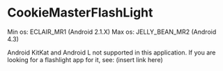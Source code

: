 CookieMasterFlashLight
======================
Min os: ECLAIR_MR1 (Android 2.1.X)
Max os: JELLY_BEAN_MR2 (Android 4.3)

Android KitKat and Android L not supported in this application. If you are looking for a flashlight app for it, see: (insert link here)

